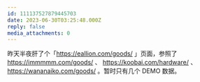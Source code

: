 ```yaml
---
id: 111137527879445703
date: 2023-06-30T03:25:48.000Z
reply: false
media_attachments: 0
---
```


昨天半夜肝了个「https://eallion.com/goods/ 」页面，参照了 https://immmmm.com/goods/ 、 https://koobai.com/hardware/ 、 https://wananaiko.com/goods/ 。暂时只有几个 DEMO 数据。


